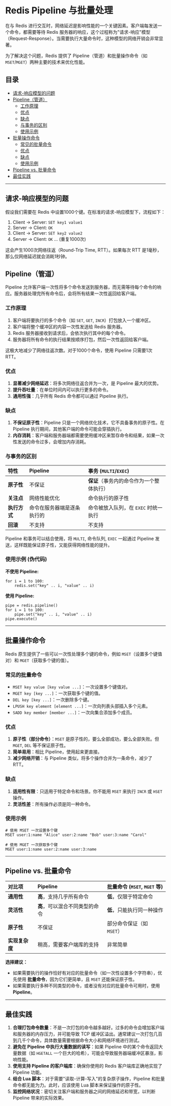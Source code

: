# Redis Pipeline 与批量处理

在与 Redis 进行交互时，网络延迟是影响性能的一个关键因素。客户端每发送一个命令，都需要等待 Redis 服务器的响应，这个过程称为"请求-响应"模型（Request-Response）。当需要执行大量命令时，这种模型的网络开销会非常显著。

为了解决这个问题，Redis 提供了 Pipeline（管道）和批量操作命令（如 `MSET`/`MGET`）两种主要的技术来优化性能。

## 目录
- [请求-响应模型的问题](#请求-响应模型的问题)
- [Pipeline（管道）](#pipeline管道)
  - [工作原理](#工作原理)
  - [优点](#优点)
  - [缺点](#缺点)
  - [与事务的区别](#与事务的区别)
  - [使用示例](#使用示例)
- [批量操作命令](#批量操作命令)
  - [常见的批量命令](#常见的批量命令)
  - [优点](#优点-1)
  - [缺点](#缺点-1)
  - [使用示例](#使用示例-1)
- [Pipeline vs. 批量命令](#pipeline-vs-批量命令)
- [最佳实践](#最佳实践)

---

## 请求-响应模型的问题

假设我们需要在 Redis 中设置1000个键。在标准的请求-响应模型下，流程如下：

1.  Client -> Server: `SET key1 value1`
2.  Server -> Client: `OK`
3.  Client -> Server: `SET key2 value2`
4.  Server -> Client: `OK`
... (重复1000次)

这会产生1000次网络往返（Round-Trip Time, RTT）。如果每次 RTT 是1毫秒，那么仅网络延迟就会消耗1秒钟。

## Pipeline（管道）

Pipeline 允许客户端一次性将多个命令发送到服务器，而无需等待每个命令的响应。服务器处理完所有命令后，会将所有结果一次性返回给客户端。

### 工作原理

1.  客户端将要执行的多个命令（如 `SET`, `GET`, `INCR`）打包放入一个缓冲区。
2.  客户端将整个缓冲区的内容一次性发送给 Redis 服务器。
3.  Redis 服务器接收到请求后，会依次执行其中的每个命令。
4.  服务器将所有命令的执行结果按顺序打包，然后一次性返回给客户端。

这极大地减少了网络往返次数。对于1000个命令，使用 Pipeline 只需要1次 RTT。

### 优点

1.  **显著减少网络延迟**：将多次网络往返合并为一次，是 Pipeline 最大的优势。
2.  **提升吞吐量**：在单位时间内可以执行更多的命令。
3.  **通用性强**：几乎所有 Redis 命令都可以通过 Pipeline 执行。

### 缺点

1.  **不保证原子性**：Pipeline 只是一个网络优化技术，它不具备事务的原子性。在 Pipeline 执行期间，其他客户端的命令可能会穿插执行。
2.  **内存消耗**：客户端和服务器端都需要使用缓冲区来暂存命令和结果，如果一次性发送的命令过多，会增加内存消耗。

### 与事务的区别

| 特性 | Pipeline | 事务 (`MULTI`/`EXEC`) |
| :--- | :--- | :--- |
| **原子性** | 不保证 | **保证**（事务内的命令作为一个整体执行） |
| **关注点** | 网络性能优化 | 命令执行的原子性 |
| **执行方式** | 命令在服务器端是逐条执行的 | 命令被放入队列，在 `EXEC` 时统一执行 |
| **回滚** | 不支持 | 不支持 |

Pipeline 和事务可以结合使用，将 `MULTI`, 命令队列, `EXEC` 一起通过 Pipeline 发送，这样既能保证原子性，又能获得网络性能的提升。

### 使用示例 (伪代码)

**不使用 Pipeline:**
```
for i = 1 to 100:
    redis.set("key" .. i, "value" .. i)
```

**使用 Pipeline:**
```
pipe = redis.pipeline()
for i = 1 to 100:
    pipe.set("key" .. i, "value" .. i)
pipe.execute()
```

---

## 批量操作命令

Redis 原生提供了一些可以一次性处理多个键的命令，例如 `MSET`（设置多个键值对）和 `MGET`（获取多个键的值）。

### 常见的批量命令

-   `MSET key value [key value ...]`：一次设置多个键值对。
-   `MGET key [key ...]`：一次获取多个键的值。
-   `DEL key [key ...]`：一次删除多个键。
-   `LPUSH key element [element ...]`：一次向列表头部插入多个元素。
-   `SADD key member [member ...]`：一次向集合添加多个成员。

### 优点

1.  **原子性（部分命令）**：`MSET` 是原子性的，要么全部成功，要么全部失败。但 `MGET`, `DEL` 等不保证原子性。
2.  **简单易用**：相比 Pipeline，使用起来更直接。
3.  **减少网络开销**：与 Pipeline 类似，将多个操作合并为一条命令，减少了 RTT。

### 缺点

1.  **适用性有限**：只适用于特定命令和场景。你不能用 `MSET` 来执行 `INCR` 或 `HSET` 操作。
2.  **灵活性差**：所有操作必须是同一种命令。

### 使用示例

```
# 使用 MSET 一次设置多个键
MSET user:1:name "Alice" user:2:name "Bob" user:3:name "Carol"

# 使用 MGET 一次获取多个键
MGET user:1:name user:2:name user:3:name
```

---

## Pipeline vs. 批量命令

| 对比项 | Pipeline | 批量命令 (`MSET`, `MGET` 等) |
| :--- | :--- | :--- |
| **通用性** | **高**，支持几乎所有命令 | **低**，仅限于特定命令 |
| **灵活性** | **高**，可以混合不同类型的命令 | **低**，只能执行同一种操作 |
| **原子性** | 不保证 | 部分命令保证（如 `MSET`） |
| **实现复杂度** | 稍高，需要客户端库的支持 | 非常简单 |

**选择建议：**
-   如果需要执行的操作恰好有对应的批量命令（如一次性设置多个字符串），优先使用 **批量命令**，因为它们更简单，且 `MSET` 还能保证原子性。
-   如果需要执行多种不同类型的命令，或者没有对应的批量命令可用时，使用 **Pipeline**。

---

## 最佳实践

1.  **合理打包命令数量**：不是一次打包的命令越多越好。过多的命令会增加客户端和服务器的内存压力，并可能导致 TCP 缓冲区溢出。通常建议一次打包几百到几千个命令，具体数量需要根据命令大小和网络环境进行测试。
2.  **避免在 Pipeline 中执行大量数据的读写**：如果 Pipeline 中的某个命令返回大量数据（如 `HGETALL` 一个巨大的哈希），可能会导致服务器端缓冲区暴涨，影响性能。
3.  **使用支持 Pipeline 的客户端库**：确保你使用的 Redis 客户端库正确地实现了 Pipeline 功能。
4.  **结合 Lua 脚本**：对于需要"读取-计算-写入"的复杂原子操作，Pipeline 和批量命令都无能为力。此时，应该使用 Lua 脚本来保证操作的原子性。
5.  **监控网络状况**：密切关注客户端和服务器之间的网络延迟和带宽，以判断 Pipeline 带来的实际效果。 